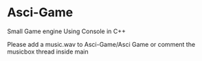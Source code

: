 # Asci-Game
Small Game engine Using Console in C++

Please add a music.wav to Asci-Game/Asci Game or comment the musicbox thread inside main
